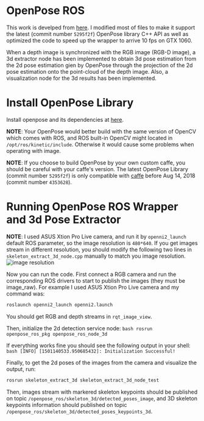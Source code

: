 OpenPose ROS
============

This work is develped from [here](https://github.com/stevenjj/openpose_ros). I modified most of files to make it support the latest (commit number `5295f2f`) OpenPose library C++ API as well as optimized the code to speed up the wrapper to arrive 10 fps on GTX 1060.

When a depth image is synchronized with the RGB image (RGB-D image), a 3d extractor node has been implemented to obtain 3d pose estimation from the 2d pose estimation gien by OpenPose through the projection of the 2d pose estimation onto the point-cloud of the depth image. Also, a visualization node for the 3d results has been implemented.

# Install OpenPose Library
Install openpose and its dependencies at [here](https://github.com/CMU-Perceptual-Computing-Lab/openpose/blob/master/doc/installation.md).
  
**NOTE**: Your OpenPose would better build with the same version of OpenCV which comes with ROS, and ROS built-in OpenCV might located in `/opt/ros/kinetic/include`. Otherwise it would cause some problems when operating with image.

**NOTE**: If you choose to build OpenPose by your own custom caffe, you should be careful with your caffe's version. The latest OpenPose Library (commit number `5295f2f`) is only compatible with [caffe](https://github.com/BVLC/caffe) before Aug 14, 2018 (commit number `4353628`).

# Running OpenPose ROS Wrapper and 3d Pose Extractor
**NOTE**: I used ASUS Xtion Pro Live camera, and run it by `openni2_launch` default ROS parameter, so the image resolution is `480*640`. If you get images stream in different resolution, you should modify the following two lines in `skeleton_extract_3d_node.cpp` manually to match you image resolution.
![image resolution](resolution.png)

Now you can run the code. First connect a RGB camera and run the corresponding ROS drivers to start to publish the images (they must be image_raw). For example I used ASUS Xtion Pro Live camera and my command was:
   ```bash
   roslaunch openni2_launch openni2.launch
   ```
You should get RGB and depth streams in `rqt_image_view`.
    
Then, initialize the 2d detection service node:
    ```bash
    rosrun openpose_ros_pkg openpose_ros_node_3d
    ```
    
If everything works fine you should see the following output in your shell:
    ```bash
    [INFO] [1501140533.950685432]: Initialization Successful!
    ```
    
Finally, to get the 2d poses of the images from the camera and visualize the output, run:
   ```bash
   rosrun skeleton_extract_3d skeleton_extract_3d_node_test
   ```
Then, images stream with markered skeleton keypoints should be published on topic `/openpose_ros/skeleton_3d/detected_poses_image`, and 3D skeleton keypoints information should published on topic `/openpose_ros/skeleton_3d/detected_poses_keypoints_3d`.
